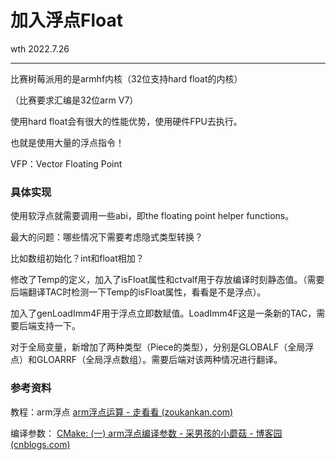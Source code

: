 # 加入浮点Float

wth 2022.7.26

------

比赛树莓派用的是armhf内核（32位支持hard float的内核）

（比赛要求汇编是32位arm V7）

使用hard float会有很大的性能优势，使用硬件FPU去执行。

也就是使用大量的浮点指令！

VFP：Vector Floating Point

### 具体实现

使用软浮点就需要调用一些abi，即the floating point helper functions。

最大的问题：哪些情况下需要考虑隐式类型转换？

比如数组初始化？int和float相加？

修改了Temp的定义，加入了isFloat属性和ctvalf用于存放编译时刻静态值。（需要后端翻译TAC时检测一下Temp的isFloat属性，看看是不是浮点）。

加入了genLoadImm4F用于浮点立即数赋值。LoadImm4F这是一条新的TAC，需要后端支持一下。

对于全局变量，新增加了两种类型（Piece的类型），分别是GLOBALF（全局浮点）和GLOARRF（全局浮点数组）。需要后端对该两种情况进行翻译。

### 参考资料

教程：arm浮点  [arm浮点运算 - 走看看 (zoukankan.com)](http://t.zoukankan.com/-9-8-p-9254964.html)

编译参数： [CMake: (一) arm浮点编译参数 - 采男孩的小蘑菇 - 博客园 (cnblogs.com)](https://www.cnblogs.com/flyinggod/p/13713183.html)

